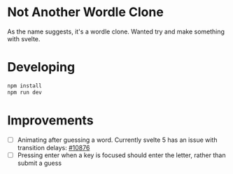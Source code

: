 # Not Another Wordle Clone

As the name suggests, it's a wordle clone.
Wanted try and make something with svelte.

# Developing

```bash
npm install
npm run dev
```

# Improvements

- [ ] Animating after guessing a word. Currently svelte 5 has an issue with transition delays: [#10876](https://github.com/sveltejs/svelte/issues/10876)
- [ ] Pressing enter when a key is focused should enter the letter, rather than submit a guess
